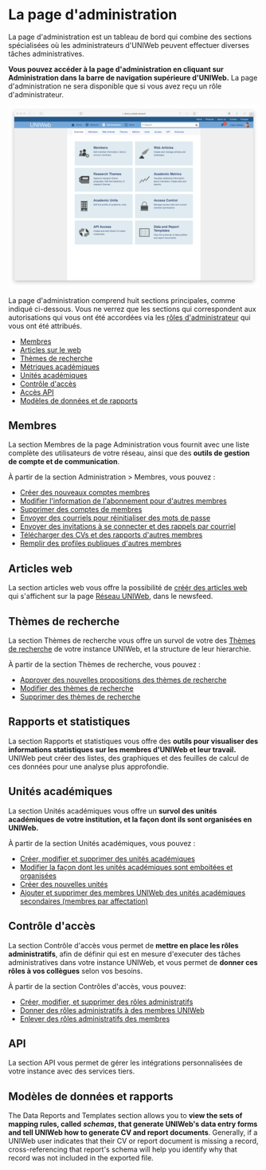 # La page d'administration

La page d'administration est un tableau de bord qui combine des sections spécialisées où les administrateurs d'UNIWeb peuvent effectuer diverses tâches administratives. 

**Vous pouvez accéder à la page d'administration en cliquant sur Administration dans la barre de navigation supérieure d'UNIWeb.** La page d'administration ne sera disponible que si vous avez reçu un rôle d'administrateur.

![](../.gitbook/assets/screenshots-copy-14%20%281%29.png)

La page d'administration comprend huit sections principales, comme indiqué ci-dessous. Vous ne verrez que les sections qui correspondent aux autorisations qui vous ont été accordées via les [rôles d'administrateur](../uniweb-accounts/access-control/managing-administrator-roles-and-permissions.md) qui vous ont été attribués.

* [Membres](the-administration-page.md#members)
* [Articles sur le web ](the-administration-page.md#web-articles) 
* [Thèmes de recherche](the-administration-page.md#research-themes)
* [Métriques académiques ](the-administration-page.md#academic-metrics)
* [Unités académiques](the-administration-page.md#academic-units)
* [Contrôle d'accès](the-administration-page.md#access-control)
* [Accès API ](the-administration-page.md#api-access)
* [Modèles de données et de rapports](the-administration-page.md#data-and-report-templates)

## Membres

La section Membres de la page Administration vous fournit avec une liste complète des utilisateurs de votre réseau, ainsi que des **outils de gestion de compte et de communication**.

À partir de la section Administration &gt; Membres, vous pouvez :

* [Créer des nouveaux comptes membres](../uniweb-accounts/account-management/account-creation.md#creating-uniweb-member-accounts-manually)
* [Modifier l'information de l'abonnement pour d'autres membres ](../uniweb-accounts/account-management/member-account-information.md#editing-the-account-information-of-other-uniweb-members)
* [Supprimer des comptes de membres](../uniweb-accounts/account-management/account-deletion.md#deleting-a-uniweb-members-account)
* [Envoyer des courriels pour réinitialiser des mots de passe](../uniweb-accounts/account-management/account-login.md#sending-a-password-reset-email-to-a-uniweb-member)
* [Envoyer des invitations à se connecter et des rappels par courriel](../uniweb-accounts/account-management/account-creation.md#sending-account-activation-emails)
* [Télécharger des CVs et des rapports d'autres membres](../your-academic-information/downloading-cvs-and-reports.md#downloading-the-cv-and-report-files-of-other-uniweb-members)
* [Remplir des profiles publiques d'autres membres](../networking-on-uniweb/filling-out-your-public-profile.md#filling-out-another-uniweb-members-public-profile)

## Articles web

La section articles web vous offre la possibilité de [créér des articles web](../networking-on-uniweb/web-articles-1.md) qui s'affichent sur la page [Réseau UNIWeb](./#the-network-page), dans le newsfeed.

## Thèmes de recherche

La section Thèmes de recherche vous offre un survol de votre des [Thèmes de recherche](../networking-on-uniweb/research-themes/) de votre instance UNIWeb, et la structure de leur hierarchie. 

À partir de la section Thèmes de recherche, vous pouvez : 

* [Approver des nouvelles propositions des thèmes de recherche ](../networking-on-uniweb/research-themes/managing-research-themes.md#approving-research-themes)
* [Modifier des thèmes de recherche](../networking-on-uniweb/research-themes/managing-research-themes.md#editing-research-themes)
* [Supprimer des thèmes de recherche](../networking-on-uniweb/research-themes/managing-research-themes.md#deleting-research-themes)

## Rapports et statistiques 

La section Rapports et statistiques vous offre des **outils pour visualiser des informations statistiques sur les membres d'UNIWeb et leur travail.** UNIWeb peut créer des listes, des graphiques et des feuilles de calcul de ces données pour une analyse plus approfondie.

## Unités académiques

La section Unités académiques vous offre un **survol des unités académiques de votre institution, et la façon dont ils sont organisées en UNIWeb.**   

À partir de la section Unités académiques, vous pouvez : 

* [Créer, modifier et supprimer des unités académiques](../uniweb-accounts/academic-units/managing-academic-units.md#create-an-academic-unit-manually)
* [Modifier la façon dont les unités académiques sont emboitées et organisées](../uniweb-accounts/academic-units/managing-academic-units.md#edit-an-academic-unit)
* [Créer des nouvelles unités](../uniweb-accounts/academic-units/managing-academic-units.md#add-a-unit-type)
* [Ajouter et supprimer des membres UNIWeb des unités académiques secondaires \(membres par affectation\)](../uniweb-accounts/academic-units/cross-appointments.md#adding-cross-appointees-to-academic-units)

## Contrôle d'accès

La section Contrôle d'accès vous permet de **mettre en place les rôles administratifs**, afin de définir qui est en mesure d'executer des tâches administratives dans votre instance UNIWeb, et vous permet de **donner ces rôles à vos collègues** selon vos besoins. 

À partir de la section Contrôles d'accès, vous pouvez:

* [Créer, modifier, et supprimer des rôles administratifs ](../uniweb-accounts/access-control/managing-administrator-roles-and-permissions.md#creating-administrator-roles)
* [Donner des rôles administratifs à des membres UNIWeb ](../uniweb-accounts/access-control/managing-administrators.md#granting-administrator-access)
* [Enlever des rôles administratifs des membres](../uniweb-accounts/access-control/managing-administrators.md#removing-administrator-access)

## API

La section API vous permet de gérer les intégrations personnalisées de votre instance avec des services tiers. 

## Modèles de données et rapports

The Data Reports and Templates section allows you to **view the sets of mapping rules, called** _**schemas**_**, that generate UNIWeb's data entry forms and tell UNIWeb how to generate CV and report documents**. Generally, if a UNIWeb user indicates that their CV or report document is missing a record, cross-referencing that report's schema will help you identify why that record was not included in the exported file.

